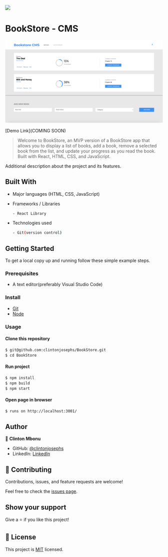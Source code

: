 ![](https://img.shields.io/badge/BookStore-blue)

# BookStore - CMS

![screenshot](./src/images/screenshots/api-call.png)

[Demo Link](COMING SOON)

> Welcome to BookStore, an MVP version of a BookStore app that allows you to display a list of books, add a book, remove a selected book from the list, and update your progress as you read the book. Built with React, HTML, CSS, and JavaScript.


Additional description about the project and its features.

## Built With

- Major languages (HTML, CSS, JavaScript)

- Frameworks / Libraries
  ```bash
  - React Library
  ```

- Technologies used 
  
  ``` bash
  - Git(version control)
  ```


## Getting Started

To get a local copy up and running follow these simple example steps.

### Prerequisites
 - A text editor(preferably Visual Studio Code)

### Install
  -  [Git](https://git-scm.com/downloads)
  -  [Node](https://nodejs.org/en/download/)

### Usage
#### Clone this repository

```bash
$ git@github.com:clintonjosephs/BookStore.git
$ cd BookStore
```
#### Run project

```bash
$ npm install
$ npm build
$ npm start
```

#### Open page in browser
```bash
$ runs on http://localhost:3001/
```

## Author

👤 **Clinton Mbonu**

- GitHub: [@clintonjosephs](https://github.com/clintonjosephs)
- LinkedIn: [LinkedIn](https://linkedin.com/in/clinton-mbonu)

## 🤝 Contributing

Contributions, issues, and feature requests are welcome!

Feel free to check the [issues page](https://github.com/clintonjosephs/BookStore/issues).

## Show your support

Give a ⭐️ if you like this project!

## 📝 License

This project is [MIT](https://opensource.org/licenses/MIT) licensed.